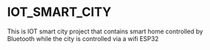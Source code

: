 # IOT_SMART_CITY
This is IOT smart city project that contains smart home controlled by Bluetooth while the city is controlled via a wifi ESP32 
